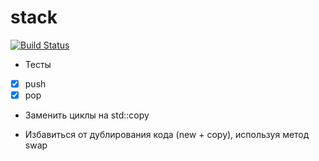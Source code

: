# stack

[![Build Status](https://travis-ci.org/kate-lozovaya/stack-0.0.2.svg?branch=master)](https://travis-ci.org/kate-lozovaya/stack-0.0.2)

- Тесты
- [x] push
- [x] pop

- Заменить циклы на std::copy

- Избавиться от дублирования кода (new + copy), используя метод swap
